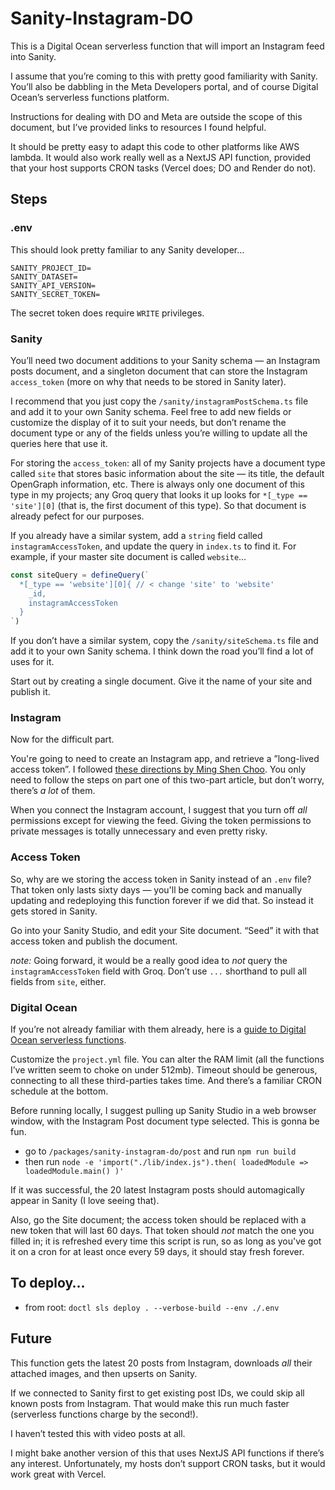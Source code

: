 # Sanity-Instagram-DO

This is a Digital Ocean serverless function that will import an Instagram feed into Sanity.

I assume that you’re coming to this with pretty good familiarity with Sanity. You’ll also be dabbling in the Meta Developers portal, and of course Digital Ocean’s serverless functions platform.

Instructions for dealing with DO and Meta are outside the scope of this document, but I’ve provided links to resources I found helpful.

It should be pretty easy to adapt this code to other platforms like AWS lambda. It would also work really well as a NextJS API function, provided that your host supports CRON tasks (Vercel does; DO and Render do not).

## Steps

### .env

This should look pretty familiar to any Sanity developer…

```
SANITY_PROJECT_ID=
SANITY_DATASET=
SANITY_API_VERSION=
SANITY_SECRET_TOKEN=
```

The secret token does require `WRITE` privileges.

### Sanity

You’ll need two document additions to your Sanity schema — an Instagram posts document, and a singleton document that can store the Instagram `access_token` (more on why that needs to be stored in Sanity later).

I recommend that you just copy the `/sanity/instagramPostSchema.ts` file and add it to your own Sanity schema. Feel free to add new fields or customize the display of it to suit your needs, but don’t rename the document type or any of the fields unless you’re willing to update all the queries here that use it.

For storing the `access_token`: all of my Sanity projects have a document type called `site` that stores basic information about the site — its title, the default OpenGraph information, etc. There is always only one document of this type in my projects; any Groq query that looks it up looks for `*[_type == 'site'][0]` (that is, the first document of this type). So that document is already pefect for our purposes.

If you already have a similar system, add a `string` field called `instagramAccessToken`, and update the query in `index.ts` to find it. For example, if your master site document is called `website`…

```typescript
const siteQuery = defineQuery(`
  *[_type == 'website'][0]{ // < change 'site' to 'website'
    _id,
    instagramAccessToken
  }
`)
```

If you don’t have a similar system, copy the `/sanity/siteSchema.ts` file and add it to your own Sanity schema. I think down the road you’ll find a lot of uses for it.

Start out by creating a single document. Give it the name of your site and publish it.

### Instagram

Now for the difficult part.

You're going to need to create an Instagram app, and retrieve a ”long-lived access token”. I followed [these directions by Ming Shen Choo](https://cming0721.medium.com/instagram-feeds-with-instagram-api-part-1-create-app-and-token-4a91ee3bd154). You only need to follow the steps on part one of this two-part article, but don’t worry, there’s _a lot_ of them.

When you connect the Instagram account, I suggest that you turn off _all_ permissions except for viewing the feed. Giving the token permissions to private messages is totally unnecessary and even pretty risky.

### Access Token

So, why are we storing the access token in Sanity instead of an `.env` file? That token only lasts sixty days — you'll be coming back and manually updating and redeploying this function forever if we did that. So instead it gets stored in Sanity.

Go into your Sanity Studio, and edit your Site document. “Seed” it with that access token and publish the document.

_note:_ Going forward, it would be a really good idea to _not_ query the `instagramAccessToken` field with Groq. Don’t use `...` shorthand to pull all fields from `site`, either.

### Digital Ocean

If you’re not already familiar with them already, here is a [guide to Digital Ocean serverless functions](https://docs.digitalocean.com/products/functions/how-to/create-functions/).

Customize the `project.yml` file. You can alter the RAM limit (all the functions I’ve written seem to choke on under 512mb). Timeout should be generous, connecting to all these third-parties takes time. And there’s a familiar CRON schedule at the bottom.

Before running locally, I suggest pulling up Sanity Studio in a web browser window, with the Instagram Post document type selected. This is gonna be fun.

- go to `/packages/sanity-instagram-do/post` and run `npm run build`
- then run `node -e 'import("./lib/index.js").then( loadedModule => loadedModule.main() )'`

If it was successful, the 20 latest Instagram posts should automagically appear in Sanity (I love seeing that).

Also, go the Site document; the access token should be replaced with a new token that will last 60 days. That token should _not_ match the one you filled in; it is refreshed every time this script is run, so as long as you've got it on a cron for at least once every 59 days, it should stay fresh forever.

## To deploy…

- from root: `doctl sls deploy . --verbose-build --env ./.env`

## Future

This function gets the latest 20 posts from Instagram, downloads _all_ their attached images, and then upserts on Sanity.

If we connected to Sanity first to get existing post IDs, we could skip all known posts from Instagram. That would make this run much faster (serverless functions charge by the second!).

I haven’t tested this with video posts at all.

I might bake another version of this that uses NextJS API functions if there’s any interest. Unfortunately, my hosts don’t support CRON tasks, but it would work great with Vercel.
